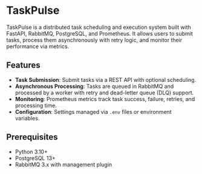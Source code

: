 # TaskPulse

TaskPulse is a distributed task scheduling and execution system built with FastAPI, RabbitMQ, PostgreSQL, and Prometheus. It allows users to submit tasks, process them asynchronously with retry logic, and monitor their performance via metrics.

## Features
- **Task Submission**: Submit tasks via a REST API with optional scheduling.
- **Asynchronous Processing**: Tasks are queued in RabbitMQ and processed by a worker with retry and dead-letter queue (DLQ) support.
- **Monitoring**: Prometheus metrics track task success, failure, retries, and processing time.
- **Configuration**: Settings managed via `.env` files or environment variables.

## Prerequisites
- Python 3.10+
- PostgreSQL 13+
- RabbitMQ 3.x with management plugin
